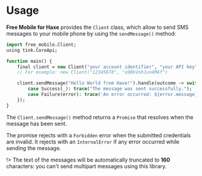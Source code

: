 # Usage
**Free Mobile for Haxe** provides the `Client` class, which allow to send SMS messages to your mobile phone by using the `sendMessage()` method:

```haxe
import free_mobile.Client;
using tink.CoreApi;

function main() {
	final client = new Client("your account identifier", "your API key");
	// For example: new Client("12345678", "a9BkVohJun4MAf")

	client.sendMessage("Hello World from Haxe!").handle(outcome -> switch outcome {
		case Success(_): trace("The message was sent successfully.");
		case Failure(error): trace('An error occurred: ${error.message}');
	});
}
```

The `Client.sendMessage()` method returns a `Promise` that resolves when the message has been sent.

The promise rejects with a `Forbidden` error when the submitted credentials are invalid.
It rejects with an `InternalError` if any error occurred while sending the message.

!> The text of the messages will be automatically truncated to **160** characters: you can't send multipart messages using this library.
